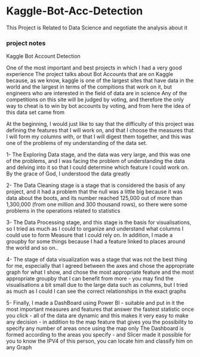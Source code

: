 # Kaggle-Bot-Acc-Detection
This Project is Related to Data Science and negotiate  the analysis about it
### project notes
Kaggle Bot Account Detection

One of the most important and best projects in which I had a very good experience
The project talks about Bot Accounts that are on Kaggle because, as we know, kaggle is one of the largest sites that have data in the world and the largest in terms of the compitions that work on it, but engineers who are interested in the field of data are in science
Any of the competitions on this site will be judged by voting, and therefore the only way to cheat is to win by bot accounts by voting, and from here the idea of this data set came from

At the beginning, I would just like to say that the difficulty of this project was defining the features that I will work on, and that I choose the measures that I will form my columns with, or that I will digest them together, and this was one of the problems of my understanding of the data set.

1- The Exploring Data stage, and the data was very large, and this was one of the problems, and I was facing the problem of understanding the data and delving into it so that I could determine which feature I could work on. By the grace of God, I understood the data greatly

2- The Data Cleaning stage is a stage that is considered the basis of any project, and it had a problem that the null was a little big because it was data about the boots, and its number reached 125,000 out of more than 1,300,000 (from one million and 300 thousand rows), so there were some problems in the operations related to statistics

3- The Data Processing stage, and this stage is the basis for visualisations, so I tried as much as I could to organize and understand what columns I could use to form Measure that I could rely on. In addition, I made a groupby for some things because I had a feature linked to places around the world and so on..

4- The stage of data visualization was a stage that was not the best thing for me, especially that I agreed between the axes and chose the appropriate graph for what I show, and chose the most appropriate feature and the most appropriate groupby that I can benefit from more - you may find the visualisations a bit small due to the large data such as columns, but I tried as much as I could I can see the correct relationships in the exact graphs

5- Finally, I made a DashBoard using Power BI - suitable and put in it the most important measures and features that answer the fastest statistic once you click - all of the data are dynamic and this makes it very easy to make any decision - in addition to the map feature that gives you the possibility to specify any number of areas once using the map only The Dashboard is formed according to the areas you specify - and Slicer made it possible for you to know the IPV4 of this person, you can locate him and classify him on any Graph
